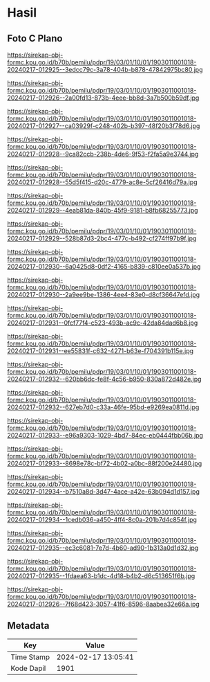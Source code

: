 # Hasil

## Foto C Plano

https://sirekap-obj-formc.kpu.go.id/b70b/pemilu/pdpr/19/03/01/10/01/1903011001018-20240217-012925--3edcc79c-3a78-404b-b878-47842975bc80.jpg

https://sirekap-obj-formc.kpu.go.id/b70b/pemilu/pdpr/19/03/01/10/01/1903011001018-20240217-012926--2a00fd13-873b-4eee-bb8d-3a7b500b59df.jpg

https://sirekap-obj-formc.kpu.go.id/b70b/pemilu/pdpr/19/03/01/10/01/1903011001018-20240217-012927--ca03929f-c248-402b-b397-48f20b3f78d6.jpg

https://sirekap-obj-formc.kpu.go.id/b70b/pemilu/pdpr/19/03/01/10/01/1903011001018-20240217-012928--9ca82ccb-238b-4de6-9f53-f2fa5a9e3744.jpg

https://sirekap-obj-formc.kpu.go.id/b70b/pemilu/pdpr/19/03/01/10/01/1903011001018-20240217-012928--55d5f415-d20c-4779-ac8e-5cf26416d79a.jpg

https://sirekap-obj-formc.kpu.go.id/b70b/pemilu/pdpr/19/03/01/10/01/1903011001018-20240217-012929--4eab81da-840b-45f9-9181-b8fb68255773.jpg

https://sirekap-obj-formc.kpu.go.id/b70b/pemilu/pdpr/19/03/01/10/01/1903011001018-20240217-012929--528b87d3-2bc4-477c-b492-cf274ff97b9f.jpg

https://sirekap-obj-formc.kpu.go.id/b70b/pemilu/pdpr/19/03/01/10/01/1903011001018-20240217-012930--6a0425d8-0df2-4165-b839-c810ee0a537b.jpg

https://sirekap-obj-formc.kpu.go.id/b70b/pemilu/pdpr/19/03/01/10/01/1903011001018-20240217-012930--2a9ee9be-1386-4ee4-83e0-d8cf36647efd.jpg

https://sirekap-obj-formc.kpu.go.id/b70b/pemilu/pdpr/19/03/01/10/01/1903011001018-20240217-012931--0fcf77f4-c523-493b-ac9c-42da84dad6b8.jpg

https://sirekap-obj-formc.kpu.go.id/b70b/pemilu/pdpr/19/03/01/10/01/1903011001018-20240217-012931--ee55831f-c632-4271-b63e-f704391b115e.jpg

https://sirekap-obj-formc.kpu.go.id/b70b/pemilu/pdpr/19/03/01/10/01/1903011001018-20240217-012932--620bb6dc-fe8f-4c56-b950-830a872d482e.jpg

https://sirekap-obj-formc.kpu.go.id/b70b/pemilu/pdpr/19/03/01/10/01/1903011001018-20240217-012932--627eb7d0-c33a-46fe-95bd-e9269ea0811d.jpg

https://sirekap-obj-formc.kpu.go.id/b70b/pemilu/pdpr/19/03/01/10/01/1903011001018-20240217-012933--e96a9303-1029-4bd7-84ec-eb0444fbb06b.jpg

https://sirekap-obj-formc.kpu.go.id/b70b/pemilu/pdpr/19/03/01/10/01/1903011001018-20240217-012933--8698e78c-bf72-4b02-a0bc-88f200e24480.jpg

https://sirekap-obj-formc.kpu.go.id/b70b/pemilu/pdpr/19/03/01/10/01/1903011001018-20240217-012934--b7510a8d-3d47-4ace-a42e-63b094d1d157.jpg

https://sirekap-obj-formc.kpu.go.id/b70b/pemilu/pdpr/19/03/01/10/01/1903011001018-20240217-012934--1cedb036-a450-4ff4-8c0a-201b7d4c854f.jpg

https://sirekap-obj-formc.kpu.go.id/b70b/pemilu/pdpr/19/03/01/10/01/1903011001018-20240217-012935--ec3c6081-7e7d-4b60-ad90-1b313a0d1d32.jpg

https://sirekap-obj-formc.kpu.go.id/b70b/pemilu/pdpr/19/03/01/10/01/1903011001018-20240217-012935--1fdaea63-b1dc-4d18-b4b2-d6c513651f6b.jpg

https://sirekap-obj-formc.kpu.go.id/b70b/pemilu/pdpr/19/03/01/10/01/1903011001018-20240217-012926--7f68d423-3057-41f6-8596-8aabea32e66a.jpg


## Metadata

| Key        | Value               |
| ---------- | ------------------- |
| Time Stamp | 2024-02-17 13:05:41 |
| Kode Dapil | 1901                |



